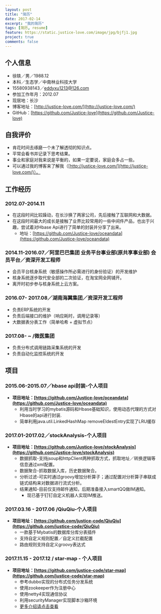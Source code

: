 ```yaml
---
layout: post
title: "简历"
date: 2017-02-14
excerpt: "我的简历"
tags: [简历, resume]
feature: https://static.justice-love.com/image/jpg/bjfj1.jpg
project: true
comments: false
---
```


## 个人信息
* 徐轶／男／1988.12
* 本科／生态学／中南林业科技大学
* 15580938143／eddyxu1213@126.com
* 参加工作年月：2012.07
* 现居地：长沙
* 博客地址：[http://justice-love.com/](http://justice-love.com/)
* GitHub：[https://github.com/Justice-love](https://github.com/Justice-love)

## 自我评价
* 肯花时间去琢磨一个未了解透彻的知识点。
* 平常会看书并记录下思考结果。
* 事业和家庭对我来说是平衡的，如果一定要说，家庭会多占一些。
* 可以通过我的博客来了解我（[http://justice-love.com/](http://justice-love.com/)）。

## 工作经历

### 2012.07-2014.11

* 在这段时间比较躁动，在长沙换了两家公司，先后接触了互联网和大数据。
* 在这段时间最大的成长是接触了业界比较常用的一些中间件产品，也出于兴趣，尝试着对Hbase Api进行了简单的封装并分享了出来。
    * 地址：[https://github.com/Justice-love/oceandata](https://github.com/Justice-love/oceandata)

### 2014.11-2016.07／阿里巴巴集团 业务平台事业部(原共享事业部) 会员平台／资深开发工程师

* 会员平台核身系统（敏感操作所必需进行的身份验证）的开发维护
* 核身系统逐步取代安全部的二次验证，在淘宝网全网铺开。
* 离开时初步参与核身系统上云方案。 

### 2016.07- 2017.08／湖南海翼集团／资深开发工程师
* 负责ERP系统的开发
* 负责后端接口的维护（响应耗时，调用记录等）
* 大数据表分表工作（简单哈希 + 虚拟节点）

### 2017.08- ~ /微医集团
* 负责分布式调用链路采集系统的开发
* 负责自动化监控系统的开发

## 项目

### 2015.06-2015.07／hbase api封装-个人项目
* __项目地址：[https://github.com/Justice-love/oceandata](https://github.com/Justice-love/oceandata)__
    * 利用当时学习的mybatis源码和Hbase基础知识，使用动态代理的方式对Hbase的api进行封装.
    * 简单利用java.util.LinkedHashMap removeEldestEntry实现了LRU缓存

### 2017.01-2017.02／stockAnalysis-个人项目
* __项目地址：[https://github.com/Justice-love/stockAnalysis](https://github.com/Justice-love/stockAnalysis)__
    * 数据抓取-支持jsoup和httpClient两种抓取方式，抓取地址／转换逻辑等信息通过xml配置。
    * 数据聚合-抓取数据入库，历史数据聚合。
    * 分析过滤-可实时通过groovy增加分析算子；通过配置对分析算子串联成链式结构来对数据进行流式分析。
    * 结果通知-目前仅支持邮件通知，后期准备接入smartQQ做IM通知。
        * 现已基于钉钉自定义机器人实现IM推送。
        
### 2017.03.16 - 2017.06 /QiuQiu-个人项目
* __项目地址：[https://github.com/justice-code/QiuQiu](https://github.com/justice-code/QiuQiu)__
    * 一款基于Mybatis的数据库分库分表插件
    * 支持自定义规则配置／自定义拦截配置
    * 路由规则支持自定义groovy表达式
    
### 2017.11.15 - 2017.12 / star-map - 个人项目
* __项目地址：[https://github.com/justice-code/star-map](https://github.com/justice-code/star-map)__
    * 参考dubbo实现的分布式任务分发系统
    * 使用zookeeper作为注册中心
    * 使用netty4实现通信协议
    * 利用securityManager实现脚本沙箱环境
    * [更多介绍请点击查看](https://justice-love.com/star-map/)
